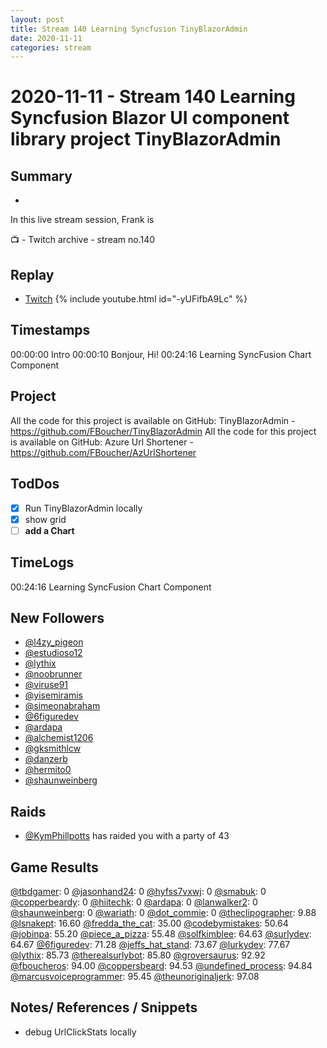 ```yaml
---
layout: post
title: Stream 140 Learning Syncfusion TinyBlazorAdmin
date: 2020-11-11
categories: stream
---
```



# 2020-11-11 - Stream 140 Learning Syncfusion Blazor UI component library project TinyBlazorAdmin

## Summary
-

In this live stream session, Frank is 

📺 - Twitch archive - stream no.140

## Replay


- [Twitch](https://www.twitch.tv/fboucheros)
{% include youtube.html id="-yUFifbA9Lc" %}
<br/><!--more-->


## Timestamps


00:00:00 Intro
00:00:10 Bonjour, Hi!
00:24:16 Learning SyncFusion Chart Component


## Project

All the code for this project is available on GitHub: TinyBlazorAdmin - https://github.com/FBoucher/TinyBlazorAdmin
All the code for this project is available on GitHub: Azure Url Shortener - https://github.com/FBoucher/AzUrlShortener
## TodDos

- [X] Run TinyBlazorAdmin locally
- [X] show grid
- [ ] **add a Chart**

## TimeLogs

00:24:16 Learning SyncFusion Chart Component

## New Followers

- [@l4zy_pigeon](https://www.twitch.tv/l4zy_pigeon)
- [@estudioso12](https://www.twitch.tv/estudioso12)
- [@lythix](https://www.twitch.tv/lythix)
- [@noobrunner](https://www.twitch.tv/noobrunner)
- [@viruse91](https://www.twitch.tv/viruse91)
- [@yisemiramis](https://www.twitch.tv/yisemiramis)
- [@simeonabraham](https://www.twitch.tv/simeonabraham)
- [@6figuredev](https://www.twitch.tv/6figuredev)
- [@ardapa](https://www.twitch.tv/ardapa)
- [@alchemist1206](https://www.twitch.tv/alchemist1206)
- [@gksmithlcw](https://www.twitch.tv/gksmithlcw)
- [@danzerb](https://www.twitch.tv/danzerb)
- [@hermito0](https://www.twitch.tv/hermito0)
- [@shaunweinberg](https://www.twitch.tv/shaunweinberg)

## Raids

- [@KymPhillpotts](https://www.twitch.tv/KymPhillpotts) has raided you with a party of 43

## Game Results

[@tbdgamer](https://www.twitch.tv/tbdgamer): 0
[@jasonhand24](https://www.twitch.tv/jasonhand24): 0
[@hyfss7vxwj](https://www.twitch.tv/hyfss7vxwj): 0
[@smabuk](https://www.twitch.tv/smabuk): 0
[@copperbeardy](https://www.twitch.tv/copperbeardy): 0
[@hiitechk](https://www.twitch.tv/hiitechk): 0
[@ardapa](https://www.twitch.tv/ardapa): 0
[@lanwalker2](https://www.twitch.tv/lanwalker2): 0
[@shaunweinberg](https://www.twitch.tv/shaunweinberg): 0
[@wariath](https://www.twitch.tv/wariath): 0
[@dot_commie](https://www.twitch.tv/dot_commie): 0
[@theclipographer](https://www.twitch.tv/theclipographer): 9.88
[@lsnakept](https://www.twitch.tv/lsnakept): 16.60
[@fredda_the_cat](https://www.twitch.tv/fredda_the_cat): 35.00
[@codebymistakes](https://www.twitch.tv/codebymistakes): 50.64
[@jobinpa](https://www.twitch.tv/jobinpa): 55.20
[@piece_a_pizza](https://www.twitch.tv/piece_a_pizza): 55.48
[@solfkimblee](https://www.twitch.tv/solfkimblee): 64.63
[@surlydev](https://www.twitch.tv/surlydev): 64.67
[@6figuredev](https://www.twitch.tv/6figuredev): 71.28
[@jeffs_hat_stand](https://www.twitch.tv/jeffs_hat_stand): 73.67
[@lurkydev](https://www.twitch.tv/lurkydev): 77.67
[@lythix](https://www.twitch.tv/lythix): 85.73
[@therealsurlybot](https://www.twitch.tv/therealsurlybot): 85.80
[@groversaurus](https://www.twitch.tv/groversaurus): 92.92
[@fboucheros](https://www.twitch.tv/fboucheros): 94.00
[@coppersbeard](https://www.twitch.tv/coppersbeard): 94.53
[@undefined_process](https://www.twitch.tv/undefined_process): 94.84
[@marcusvoiceprogrammer](https://www.twitch.tv/marcusvoiceprogrammer): 95.45
[@theunoriginaljerk](https://www.twitch.tv/theunoriginaljerk): 97.08

## Notes/ References / Snippets

- debug UrlClickStats locally
